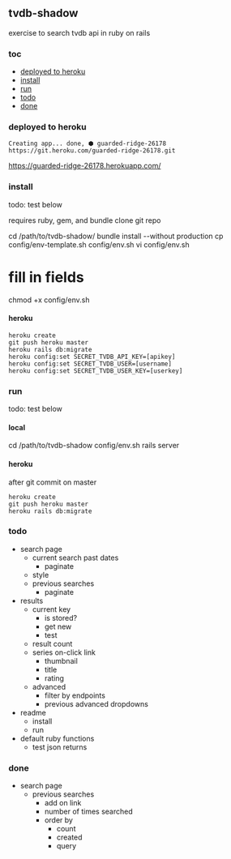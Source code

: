 ## tvdb-shadow

exercise to search tvdb api in ruby on rails


### toc

- [deployed to heroku]
- [install]
- [run]
- [todo]
- [done]


### deployed to heroku

    Creating app... done, ⬢ guarded-ridge-26178
    https://git.heroku.com/guarded-ridge-26178.git

https://guarded-ridge-26178.herokuapp.com/


### install

todo: test below

requires ruby, gem, and bundle
clone git repo

   cd /path/to/tvdb-shadow/
   bundle install --without production
   cp config/env-template.sh config/env.sh
   vi config/env.sh
   # fill in fields
   chmod +x config/env.sh


#### heroku

    heroku create
    git push heroku master
    heroku rails db:migrate
    heroku config:set SECRET_TVDB_API_KEY=[apikey]
    heroku config:set SECRET_TVDB_USER=[username]
    heroku config:set SECRET_TVDB_USER_KEY=[userkey]
   

### run

todo: test below

#### local

   cd /path/to/tvdb-shadow
   config/env.sh
   rails server


#### heroku

after git commit on master

    heroku create
    git push heroku master
    heroku rails db:migrate


### todo

- search page
  - current search past dates
    - paginate
  - style
  - previous searches
    - paginate
- results
  - current key
    - is stored?
    - get new
    - test
  - result count
  - series on-click link
    - thumbnail
    - title 
    - rating
  - advanced
    - filter by endpoints
    - previous advanced dropdowns
- readme
  - install
  - run
- default ruby functions
  - test json returns


### done
- search page
  - previous searches
    - add on link
    - number of times searched
    - order by
      - count
      - created
      - query


[deployed to heroku]:#deployed-to-heroku
[install]:#install
[run]:#run

[todo]:#todo
[done]:#done
